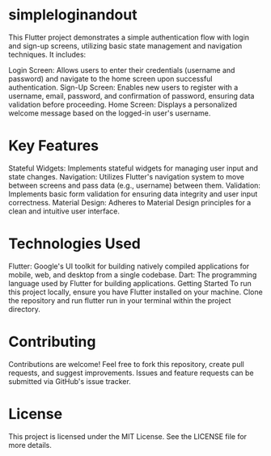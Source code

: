 # simpleloginandout
This Flutter project demonstrates a simple authentication flow with login and sign-up screens, utilizing basic state management and navigation techniques. It includes:

Login Screen: Allows users to enter their credentials (username and password) and navigate to the home screen upon successful authentication.
Sign-Up Screen: Enables new users to register with a username, email, password, and confirmation of password, ensuring data validation before proceeding.
Home Screen: Displays a personalized welcome message based on the logged-in user's username.

# Key Features

Stateful Widgets: Implements stateful widgets for managing user input and state changes.
Navigation: Utilizes Flutter's navigation system to move between screens and pass data (e.g., username) between them.
Validation: Implements basic form validation for ensuring data integrity and user input correctness.
Material Design: Adheres to Material Design principles for a clean and intuitive user interface.

# Technologies Used

Flutter: Google's UI toolkit for building natively compiled applications for mobile, web, and desktop from a single codebase.
Dart: The programming language used by Flutter for building applications.
Getting Started
To run this project locally, ensure you have Flutter installed on your machine. Clone the repository and run flutter run in your terminal within the project directory.

# Contributing

Contributions are welcome! Feel free to fork this repository, create pull requests, and suggest improvements. Issues and feature requests can be submitted via GitHub's issue tracker.

# License

This project is licensed under the MIT License. See the LICENSE file for more details.
